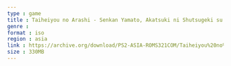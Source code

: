 ```yaml
---
type : game
title : Taiheiyou no Arashi - Senkan Yamato, Akatsuki ni Shutsugeki su! (Japan)
genre : 
format : iso
region : asia
link : https://archive.org/download/PS2-ASIA-ROMS321COM/Taiheiyou%20no%20Arashi%20-%20Senkan%20Yamato%2C%20Akatsuki%20ni%20Shutsugeki%20su%21%20%28Japan%29.7z
size : 330MB
---
```

